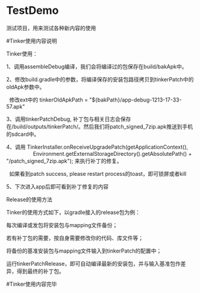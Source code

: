 # TestDemo
测试项目，用来测试各种新内容的使用

#Tinker使用内容说明   

Tinker使用：  

1、调用assembleDebug编译，我们会将编译过的包保存在build/bakApk中。  

2、修改build.gradle中的参数，将编译保存的安装包路径拷贝到tinkerPatch中的oldApk参数中。  

   修改ext中的 tinkerOldApkPath = "${bakPath}/app-debug-1213-17-33-57.apk"  
   
3、调用tinkerPatchDebug, 补丁包与相关日志会保存在/build/outputs/tinkerPatch/。然后我们将patch_signed_7zip.apk推送到手机的sdcard中。  

4、调用 TinkerInstaller.onReceiveUpgradePatch(getApplicationContext(),
                        Environment.getExternalStorageDirectory().getAbsolutePath() + "/patch_signed_7zip.apk"); 来执行补丁的修复。  
                        
   如果看到patch success, please restart process的toast，即可锁屏或者kill  
   
5、下次进入app后即可看到补丁修复的内容  

  
  
Release的使用方法  

Tinker的使用方式如下，以gradle接入的release包为例：  

每次编译或发包将安装包与mapping文件备份；  

若有补丁包的需要，按自身需要修改你的代码、库文件等；  

将备份的基准安装包与mapping文件输入到tinkerPatch的配置中；  

运行tinkerPatchRelease，即可自动编译最新的安装包，并与输入基准包作差异，得到最终的补丁包。  

#Tinker使用内容完毕



